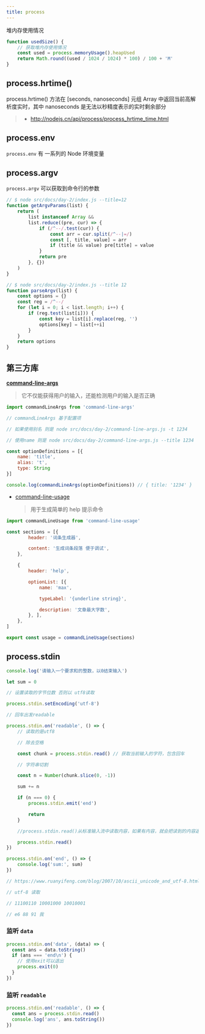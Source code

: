 ```yaml
---
title: process
---
```


堆内存使用情况

```js
function usedSize() {
    // 获取堆内存使用情况
    const used = process.memoryUsage().heapUsed
    return Math.round((used / 1024 / 1024) * 100) / 100 + 'M'
}
```

## process.hrtime()

process.hrtime() 方法在 [seconds, nanoseconds] 元组 Array 中返回当前高解析度实时，其中 nanoseconds 是无法以秒精度表示的实时剩余部分

> - <http://nodejs.cn/api/process/process_hrtime_time.html>

## process.env

`process.env` 有 一系列的 Node 环境变量

## process.argv

`process.argv` 可以获取到命令行的参数

```js
// $ node src/docs/day-2/index.js --title=12
function getArgvParams(list) {
    return (
        list instanceof Array &&
        list.reduce((pre, cur) => {
            if (/^--/.test(cur)) {
                const arr = cur.split(/^--|=/)
                const [, title, value] = arr
                if (title && value) pre[title] = value
            }
            return pre
        }, {})
    )
}
```

```js
// $ node src/docs/day-2/index.js --title 12
function parseArgv(list) {
    const options = {}
    const reg = /^--/
    for (let i = 0; i < list.length; i++) {
        if (reg.test(list[i])) {
            const key = list[i].replace(reg, '')
            options[key] = list[++i]
        }
    }
    return options
}
```

## 第三方库

**[ command-line-args](https://github.com/75lb/command-line-args)**

> 它不仅能获得用户的输入，还能检测用户的输入是否正确

```js
import commandLineArgs from 'command-line-args'

// commandLineArgs 基于配置项

// 如果使用别名 则是 node src/docs/day-2/command-line-args.js -t 1234

// 使用name 则是 node src/docs/day-2/command-line-args.js --title 1234

const optionDefinitions = [{
    name: 'title',
    alias: 't',
    type: String
}]

console.log(commandLineArgs(optionDefinitions)) // { title: '1234' }
```

* [command-line-usage](https://github.com/75lb/command-line-usage)
  > 用于生成简单的 help 提示命令

```js
import commandLineUsage from 'command-line-usage'

const sections = [{
        header: '词条生成器',

        content: '生成词条段落 便于调试',
    },

    {
        header: 'help',

        optionList: [{
            name: 'max',

            typeLabel: '{underline string}',

            description: '文章最大字数',
        }, ],
    },
]

export const usage = commandLineUsage(sections)
```

## process.stdin

```js
console.log('请输入一个要求和的整数，以0结束输入')

let sum = 0

// 设置读取的字节位数 否则以 utf8读取

process.stdin.setEncoding('utf-8')

// 回车出发readable

process.stdin.on('readable', () => {
    // 读取的是utf8

    // 除去空格

    const chunk = process.stdin.read() // 获取当前输入的字符，包含回车

    // 字符串切割

    const n = Number(chunk.slice(0, -1))

    sum += n

    if (n === 0) {
        process.stdin.emit('end')

        return
    }

    //process.stdin.read()从标准输入流中读取内容，如果有内容，就会把读到的内容返回，如果没有内容，则会返回 null，并继续处于readable状态，监听下一次输入

    process.stdin.read()
})

process.stdin.on('end', () => {
    console.log('sum:', sum)
})

// https://www.ruanyifeng.com/blog/2007/10/ascii_unicode_and_utf-8.html

// utf-8 读取

// 11100110 10001000 10010001

// e6 88 91 我
```

### 监听 `data`

```ts
process.stdin.on('data', (data) => {
  const ans = data.toString()
  if (ans === 'end\n') {
    // 使用exit可以退出
    process.exit(0)
  }
})
```

### 监听 `readable`

```ts
process.stdin.on('readable', () => {
  const ans = process.stdin.read()
  console.log('ans', ans.toString())
})
```

